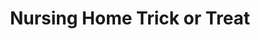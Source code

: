 ---
layout: item
raw_url: https://prdwebappstorage.blob.core.windows.net/kansaspattons/images/gallery-2009-10-31/img59413.jpg
thumb_url: https://prdwebappstorage.blob.core.windows.net/kansaspattons/images/gallery-2009-10-31/thumb_img59413.jpg
post: /kansaspattons/blog/2009/10/31/halloween.html
index: 15
title: Nursing Home Trick or Treat
---